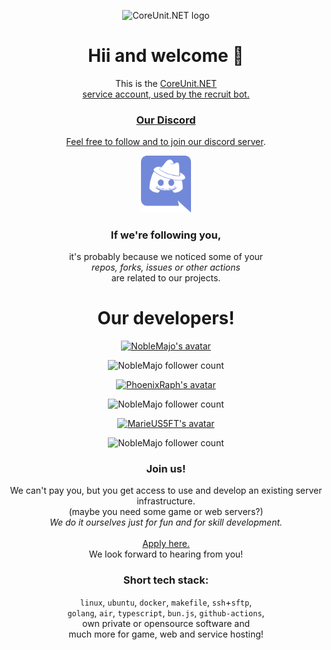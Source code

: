 <p align="center">
 <img alt="CoreUnit.NET logo" src="./colored-cunet-logo-black.gif" width="384px">
</p>

<h1 align="center">Hii and welcome 👋</h1>

<p align="center">
  This is the <a href="https://CoreUnit.NET">CoreUnit.NET<br> service account, used by the recruit bot.
</p>

<h3 align="center">Our Discord</h3>

<p align="center">
  Feel free to follow and to join our <a href="https://discord.com/invite/GJSbyJ5Jpe">discord server</a>.
</p>

<p align="center">
 <img alt="discord logo" src="./discord-fun-logo.png" width="80px">
</p>

<h3 align="center">If we're following you,</h3>
<p align="center">
  it's probably because we noticed some of your<br>
  <i>repos, forks, issues or other actions</i><br>
  are related to our projects.
</p>

<h1 align="center">Our developers!</h1>

<p align="center">
  <a href="https://github.com/NobleMajo">
    <img alt="NobleMajo's avatar" src="https://avatars.githubusercontent.com/u/39386799?v=4" width="180px">
  </a>
</p>
<p align="center">
   <img alt="NobleMajo follower count" src="https://img.shields.io/badge/dynamic/json?color=orange&label=Follower&query=followers&suffix=x&url=https%3A%2F%2Fapi.github.com%2Fusers%2FNobleMajo&style=for-the-badge" width="180px">
</p>

<p align="center">
  <a href="https://github.com/PhoenixRaph">
    <img alt="PhoenixRaph's avatar" src="https://avatars.githubusercontent.com/u/11281467?v=4" width="180px">
  </a>
</p>
<p align="center">
   <img alt="NobleMajo follower count" src="https://img.shields.io/badge/dynamic/json?color=orange&label=Follower&query=followers&suffix=x&url=https%3A%2F%2Fapi.github.com%2Fusers%2FPhoenixRaph&style=for-the-badge" width="180px">
</p>

<p align="center">
  <a href="https://github.com/MarieUS5FT">
    <img alt="MarieUS5FT's avatar" src="https://avatars.githubusercontent.com/u/107305603?v=4" width="180px">
  </a>
</p>
<p align="center">
   <img alt="NobleMajo follower count" src="https://img.shields.io/badge/dynamic/json?color=orange&label=Follower&query=followers&suffix=x&url=https%3A%2F%2Fapi.github.com%2Fusers%2FMarieUS5FT&style=for-the-badge" width="180px">
</p>

<h3 align="center">Join us!</h3>
<p align="center">
  We can't pay you, but you get access to use and develop an existing server infrastructure.<br>
  (maybe you need some game or web servers?)<br>
  <i>We do it ourselves just for fun and for skill development.</i><br>
  <br>
  <a href="https://github.com/CoreUnit-NET/docs/blob/main/general.md">Apply here.</a>
  <br>
  We look forward to hearing from you!
</p>

<h3 align="center">Short tech stack:</h3>
<p align="center">
  <code>linux</code>, <code>ubuntu</code>, <code>docker</code>, <code>makefile</code>, <code>ssh</code>+<code>sftp</code>,<br>
  <code>golang</code>, <code>air</code>, <code>typescript</code>, <code>bun.js</code>, <code>github-actions</code>,<br>
  own private or opensource software and<br>
  much more for game, web and service hosting!
</p>

